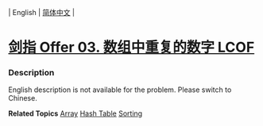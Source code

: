 | English | [简体中文](README.md) |

# [剑指 Offer 03. 数组中重复的数字 LCOF](https://leetcode.cn/problems/shu-zu-zhong-zhong-fu-de-shu-zi-lcof)
 ### Description
<p>English description is not available for the problem. Please switch to Chinese.</p>

**Related Topics**  [Array](https://leetcode.cn/tag/array) [Hash Table](https://leetcode.cn/tag/hash-table) [Sorting](https://leetcode.cn/tag/sorting) 